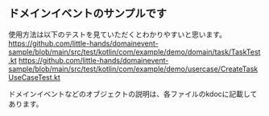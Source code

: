 ## ドメインイベントのサンプルです

使用方法は以下のテストを見ていただくとわかりやすいと思います。
https://github.com/little-hands/domainevent-sample/blob/main/src/test/kotlin/com/example/demo/domain/task/TaskTest.kt
https://github.com/little-hands/domainevent-sample/blob/main/src/test/kotlin/com/example/demo/usercase/CreateTaskUseCaseTest.kt

ドメインイベントなどのオブジェクトの説明は、各ファイルのkdocに記載してあります。